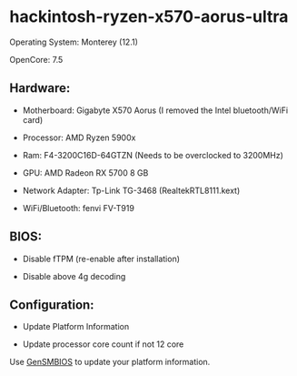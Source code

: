 # hackintosh-ryzen-x570-aorus-ultra

Operating System: Monterey (12.1)

OpenCore: 7.5

## Hardware:

- Motherboard: Gigabyte X570 Aorus (I removed the Intel bluetooth/WiFi card)

- Processor: AMD Ryzen 5900x

- Ram: F4-3200C16D-64GTZN (Needs to be overclocked to 3200MHz)

- GPU: AMD Radeon RX 5700 8 GB

- Network Adapter:  Tp-Link TG-3468 (RealtekRTL8111.kext)

- WiFi/Bluetooth:  fenvi FV-T919


## BIOS:

- Disable fTPM (re-enable after installation)

- Disable above 4g decoding 


## Configuration:

- Update Platform Information

- Update processor core count if not 12 core

Use [GenSMBIOS] to update your platform information.

[GenSMBIOS]: <https://github.com/corpnewt/GenSMBIOS>
